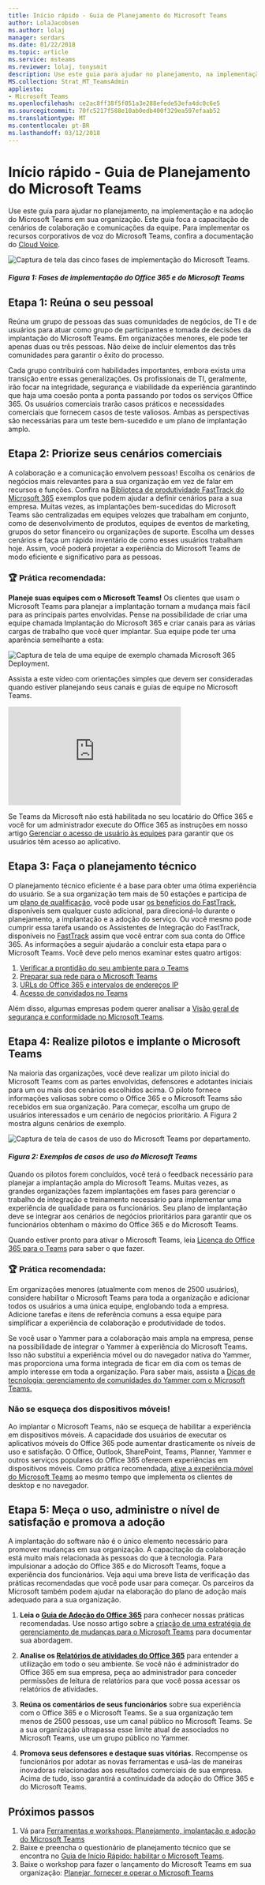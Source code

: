 ```yaml
---
title: Início rápido - Guia de Planejamento do Microsoft Teams
author: LolaJacobsen
ms.author: lolaj
manager: serdars
ms.date: 01/22/2018
ms.topic: article
ms.service: msteams
ms.reviewer: lolaj, tonysmit
description: Use este guia para ajudar no planejamento, na implementação e na adoção do Microsoft Teams em sua organização.
MS.collection: Strat_MT_TeamsAdmin
appliesto:
- Microsoft Teams
ms.openlocfilehash: ce2ac8ff38f5f051a3e288efede53efa4dc0c6e5
ms.sourcegitcommit: 70fc5217f588e10ab0edb400f329ea597efaab52
ms.translationtype: MT
ms.contentlocale: pt-BR
ms.lasthandoff: 03/12/2018
---
```

<a name="quick-start---microsoft-teams-planning-guide"></a>Início rápido - Guia de Planejamento do Microsoft Teams
==========================================================

Use este guia para ajudar no planejamento, na implementação e na adoção do Microsoft Teams em sua organização. Este guia foca a capacitação de cenários de colaboração e comunicações da equipe. Para implementar os recursos corporativos de voz do Microsoft Teams, confira a documentação do [Cloud Voice](https://docs.microsoft.com/MicrosoftTeams/cloud-voice-deployment).

![Captura de tela das cinco fases de implementação do Microsoft Teams.](media/quick-start-enable-Teams-Implementation-Phases.png)
#### <a name="figure-1-implementation-phases-of-office-365-and-teams"></a>*Figura 1: Fases de implementação do Office 365 e do Microsoft Teams*

## <a name="step-1-get-your-people-together"></a>Etapa 1: Reúna o seu pessoal

Reúna um grupo de pessoas das suas comunidades de negócios, de TI e de usuários para atuar como grupo de participantes e tomada de decisões da implantação do Microsoft Teams. Em organizações menores, ele pode ter apenas duas ou três pessoas. Não deixe de incluir elementos das três comunidades para garantir o êxito do processo.  

Cada grupo contribuirá com habilidades importantes, embora exista uma transição entre essas generalizações. Os profissionais de TI, geralmente, irão focar na integridade, segurança e viabilidade da experiência garantindo que haja uma coesão ponta a ponta passando por todos os serviços Office 365. Os usuários comerciais trarão casos práticos e necessidades comerciais que fornecem casos de teste valiosos. Ambas as perspectivas são necessárias para um teste bem-sucedido e um plano de implantação amplo.    

## <a name="step-2-prioritize-your-business-scenarios"></a>Etapa 2:  Priorize seus cenários comerciais

A colaboração e a comunicação envolvem pessoas! Escolha os cenários de negócios mais relevantes para a sua organização em vez de falar em recursos e funções. Confira na [Biblioteca de produtividade FastTrack do Microsoft 365](https://fasttrack.microsoft.com/microsoft365/productivitylibrary) exemplos que podem ajudar a definir cenários para a sua empresa. Muitas vezes, as implantações bem-sucedidas do Microsoft Teams são centralizadas em equipes velozes que trabalham em conjunto, como de desenvolvimento de produtos, equipes de eventos de marketing, grupos do setor financeiro ou organizações de suporte. Escolha um desses cenários e faça um rápido inventário de como esses usuários trabalham hoje. Assim, você poderá projetar a experiência do Microsoft Teams de modo eficiente e significativo para as pessoas.

### <a name="trophy-best-practice"></a>:trophy: Prática recomendada:
**Planeje suas equipes com o Microsoft Teams!** Os clientes que usam o Microsoft Teams para planejar a implantação tornam a mudança mais fácil para as principais partes envolvidas. Pense na possibilidade de criar uma equipe chamada Implantação do Microsoft 365 e criar canais para as várias cargas de trabalho que você quer implantar. Sua equipe pode ter uma aparência semelhante a esta:

![Captura de tela de uma equipe de exemplo chamada Microsoft 365 Deployment.](media/quick-start-enable-Teams-Microsoft365-Deployment-Team.png)

Assista a este vídeo com orientações simples que devem ser consideradas quando estiver planejando seus canais e guias de equipe no Microsoft Teams. 

<iframe width="350" height="200" src="https://www.youtube.com/embed/hjJWtoaRJeE" frameborder="0" allowfullscreen></iframe>

Se Teams da Microsoft não está habilitada no seu locatário do Office 365 e você for um administrador execute do Office 365 as instruções em nosso artigo [Gerenciar o acesso de usuário às equipes](user-access.md) para garantir que os usuários têm acesso ao aplicativo.

## <a name="step-3-complete-technical-planning"></a>Etapa 3: Faça o planejamento técnico

O planejamento técnico eficiente é a base para obter uma ótima experiência do usuário. Se a sua organização tem mais de 50 estações e participa de um [plano de qualificação](https://technet.microsoft.com/library/dn783224.aspx), você pode usar [os benefícios do FastTrack](https://technet.microsoft.com/library/dn783224.aspx?f=255&MSPPError=-2147217396), disponíveis sem qualquer custo adicional, para direcioná-lo durante o planejamento, a implantação e a adoção do serviço. Ou você mesmo pode cumprir essa tarefa usando os Assistentes de Integração do FastTrack, disponíveis no [FastTrack](https://fasttrack.microsoft.com/) assim que você entrar com sua conta do Office 365. As informações a seguir ajudarão a concluir esta etapa para o Microsoft Teams. Você deve pelo menos examinar estes quatro artigos:

1.  [Verificar a prontidão do seu ambiente para o Teams](environment-readiness.md)
2.  [Preparar sua rede para o Microsoft Teams](prepare-network.md)
3.  [URLs do Office 365 e intervalos de endereços IP](office-365-urls-ip-address-ranges.md)
4.  [Acesso de convidados no Teams](guest-access.md)

Além disso, algumas empresas podem querer analisar a [Visão geral de segurança e conformidade no Microsoft Teams](security-compliance-overview.md).


## <a name="step-4-conduct-pilots-and-deploy-teams"></a>Etapa 4: Realize pilotos e implante o Microsoft Teams

Na maioria das organizações, você deve realizar um piloto inicial do Microsoft Teams com as partes envolvidas, defensores e adotantes iniciais para um ou mais dos cenários escolhidos acima. O piloto fornece informações valiosas sobre como o Office 365 e o Microsoft Teams são recebidos em sua organização. Para começar, escolha um grupo de usuários interessados e um cenário de negócios prioritário. A Figura 2 mostra alguns cenários de exemplo.


![Captura de tela de casos de uso do Microsoft Teams por departamento.](media/quick-start-enable-Teams-Use-cases-by-department.png)
#### <a name="figure-2-use-case-examples-for-teams"></a>*Figura 2: Exemplos de casos de uso do Microsoft Teams*

Quando os pilotos forem concluídos, você terá o feedback necessário para planejar a implantação ampla do Microsoft Teams. Muitas vezes, as grandes organizações fazem implantações em fases para gerenciar o trabalho de integração e treinamento necessário para implementar uma experiência de qualidade para os funcionários. Seu plano de implantação deve se integrar aos cenários de negócios prioritários para garantir que os funcionários obtenham o máximo do Office 365 e do Microsoft Teams.

Quando estiver pronto para ativar o Microsoft Teams, leia [Licença do Office 365 para o Teams](office-365-licensing.md) para saber o que fazer.


### <a name="trophy-best-practice"></a>:trophy: Prática recomendada:
Em organizações menores (atualmente com menos de 2500 usuários), considere habilitar o Microsoft Teams para toda a organização e adicionar todos os usuários a uma única equipe, englobando toda a empresa. Adicione tarefas e itens de referência comuns a essa equipe para simplificar a experiência de colaboração e produtividade de todos.

Se você usar o Yammer para a colaboração mais ampla na empresa, pense na possibilidade de integrar o Yammer à experiência do Microsoft Teams. Isso não substitui a experiência móvel ou do navegador nativa do Yammer, mas proporciona uma forma integrada de ficar em dia com os temas de amplo interesse em toda a organização. Para saber mais, assista a [Dicas de tecnologia: gerenciamento de comunidades do Yammer com o Microsoft Teams.](https://youtu.be/LU-sv-07jcY)

### <a name="dont-forget-mobile"></a>Não se esqueça dos dispositivos móveis!
Ao implantar o Microsoft Teams, não se esqueça de habilitar a experiência em dispositivos móveis. A capacidade dos usuários de executar os aplicativos móveis do Office 365 pode aumentar drasticamente os níveis de uso e satisfação. O Office, Outlook, SharePoint, Teams, Planner, Yammer e outros serviços populares do Office 365 oferecem experiências em dispositivos móveis. Como prática recomendada, [ative a experiência móvel do Microsoft Teams](get-clients.md#mobile-clients) ao mesmo tempo que implementa os clientes de desktop e no navegador.


## <a name="step-5-measure-usage-manage-satisfaction-and-drive-adoption"></a>Etapa 5: Meça o uso, administre o nível de satisfação e promova a adoção

A implantação do software não é o único elemento necessário para promover mudanças em sua organização. A capacitação da colaboração está muito mais relacionada às pessoas do que à tecnologia. Para impulsionar a adoção do Office 365 e do Microsoft Teams, foque a experiência dos funcionários. Veja aqui uma breve lista de verificação das práticas recomendadas que você pode usar para começar. Os parceiros da Microsoft também podem ajudar na elaboração do plano de adoção mais adequado para a sua organização.

1. **Leia o [Guia de Adoção do Office 365]( https://aka.ms/office365adoptionguide)** para conhecer nossas práticas recomendadas. Use nosso artigo sobre a [criação de uma estratégia de gerenciamento de mudanças para o Microsoft Teams](change-management-strategy.md) para documentar sua abordagem.
1. **Analise os [Relatórios de atividades do Office 365](https://support.office.com/article/Activity-Reports-in-the-Office-365-admin-center-0d6dfb17-8582-4172-a9a9-aed798150263)** para entender a utilização em todo o seu ambiente. Se você não é administrador do Office 365 em sua empresa, peça ao administrador para conceder permissões de leitura de relatórios para que você possa acessar os relatórios de atividades.
2. **Reúna os comentários de seus funcionários** sobre sua experiência com o Office 365 e o Microsoft Teams. Se a sua organização tem menos de 2500 pessoas, use um canal público no Microsoft Teams. Se a sua organização ultrapassa esse limite atual de associados no Microsoft Teams, use um grupo público no Yammer. 

4. **Promova seus defensores e destaque suas vitórias.** Recompense os funcionários por adotar as novas ferramentas e usá-las de maneiras inovadoras relacionadas aos resultados comerciais de sua empresa. Acima de tudo, isso garantirá a continuidade da adoção do Office 365 e do Microsoft Teams.


## <a name="next-steps"></a>Próximos passos
1. Vá para [Ferramentas e workshops: Planejamento, implantação e adoção do Microsoft Teams](planning-workshop-practical-guide.md)
2. Baixe e preencha o questionário de planejamento técnico que se encontra no [Guia de Início Rápido: habilitar o Microsoft Teams](http://download.microsoft.com/download/F/3/9/F39B4F10-5720-4516-87E1-91E5A5678EFB/MicrosoftTeams-AdminQuickStart-EnableTeams.docx).
3. Baixe o workshop para fazer o lançamento do Microsoft Teams em sua organização: [Planejar, fornecer e operar o Microsoft Teams](http://download.microsoft.com/download/A/A/D/AAD74246-790D-4E61-8DA0-865742CB42DB/MicrosoftTeams-Planning-Workshop-Dec2017.pptx)
